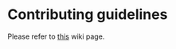 # Contributing guidelines

Please refer to [this](https://gitlab.com/syngit-org/syngit-provider-gitlab/wiki/%F0%9F%A4%9D-Contribute) wiki page.
